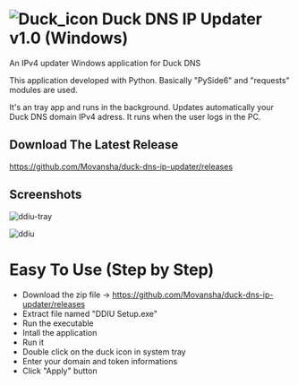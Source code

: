 # ![Duck_icon](https://github.com/user-attachments/assets/c7a2ab4a-8b32-4b1c-98ac-9e20f736e4e1) Duck DNS IP Updater v1.0 (Windows)
An IPv4 updater Windows application for Duck DNS

This application developed with Python.
Basically "PySide6" and "requests" modules are used.

It's an tray app and runs in the background. Updates automatically your Duck DNS domain IPv4 adress.
It runs when the user logs in the PC.


## Download The Latest Release
https://github.com/Movansha/duck-dns-ip-updater/releases

## Screenshots
![ddiu-tray](https://github.com/user-attachments/assets/e96b2a8c-bbf8-41d3-8c1b-90c32e58d0be)

![ddiu](https://github.com/user-attachments/assets/09a311c8-cc36-4173-a27e-fecf3ad65a37)


# Easy To Use (Step by Step)
- Download the zip file -> https://github.com/Movansha/duck-dns-ip-updater/releases
- Extract file named "DDIU Setup.exe"
- Run the executable
- Intall the application
- Run it
- Double click on the duck icon in system tray
- Enter your domain and token informations
- Click "Apply" button
#

